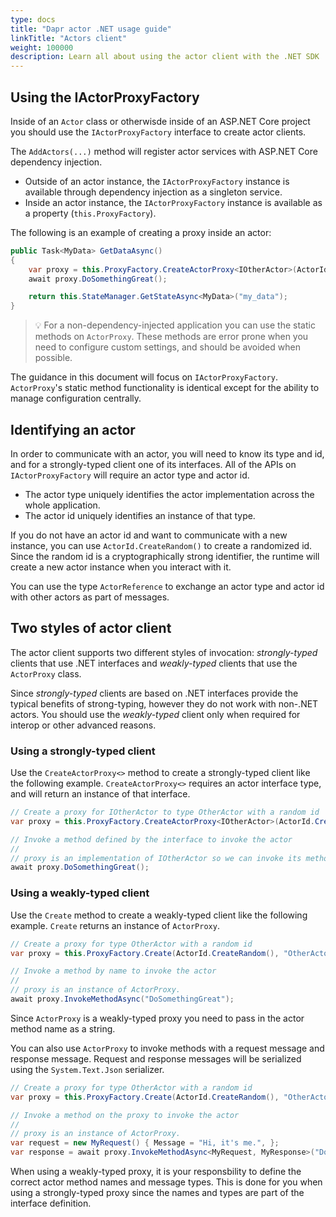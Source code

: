```yaml
---
type: docs
title: "Dapr actor .NET usage guide"
linkTitle: "Actors client"
weight: 100000
description: Learn all about using the actor client with the .NET SDK
---
```


## Using the IActorProxyFactory

Inside of an `Actor` class or otherwisde inside of an ASP.NET Core project you should use the `IActorProxyFactory` interface to create actor clients.

The `AddActors(...)` method will register actor services with ASP.NET Core dependency injection. 

- Outside of an actor instance, the `IActorProxyFactory` instance is available through dependency injection as a singleton service.
- Inside an actor instance, the `IActorProxyFactory` instance is available as a property (`this.ProxyFactory`).

The following is an example of creating a proxy inside an actor:

```csharp
public Task<MyData> GetDataAsync()
{
    var proxy = this.ProxyFactory.CreateActorProxy<IOtherActor>(ActorId.CreateRandom(), "OtherActor");
    await proxy.DoSomethingGreat();

    return this.StateManager.GetStateAsync<MyData>("my_data");
}
```

> 💡 For a non-dependency-injected application you can use the static methods on `ActorProxy`. These methods are error prone when you need to configure custom settings, and should be avoided when possible.

The guidance in this document will focus on `IActorProxyFactory`. `ActorProxy`'s static method functionality is identical except for the ability to manage configuration centrally.

## Identifying an actor

In order to communicate with an actor, you will need to know its type and id, and for a strongly-typed client one of its interfaces. All of the APIs on `IActorProxyFactory` will require an actor type and actor id.

- The actor type uniquely identifies the actor implementation across the whole application. 
- The actor id uniquely identifies an instance of that type.

If you do not have an actor id and want to communicate with a new instance, you can use `ActorId.CreateRandom()` to create a randomized id. Since the random id is a cryptographically strong identifier, the runtime will create a new actor instance when you interact with it.

You can use the type `ActorReference` to exchange an actor type and actor id with other actors as part of messages. 

## Two styles of actor client

The actor client supports two different styles of invocation: *strongly-typed* clients that use .NET interfaces and *weakly-typed* clients that use the `ActorProxy` class.

Since *strongly-typed* clients are based on .NET interfaces provide the typical benefits of strong-typing, however they do not work with non-.NET actors. You should use the *weakly-typed* client only when required for interop or other advanced reasons.

### Using a strongly-typed client

Use the `CreateActorProxy<>` method to create a strongly-typed client like the following example. `CreateActorProxy<>` requires an actor interface type, and will return an instance of that interface.

```csharp
// Create a proxy for IOtherActor to type OtherActor with a random id
var proxy = this.ProxyFactory.CreateActorProxy<IOtherActor>(ActorId.CreateRandom(), "OtherActor");

// Invoke a method defined by the interface to invoke the actor
//
// proxy is an implementation of IOtherActor so we can invoke its methods directly
await proxy.DoSomethingGreat();
```

### Using a weakly-typed client

Use the `Create` method to create a weakly-typed client like the following example. `Create` returns an instance of `ActorProxy`.

```csharp
// Create a proxy for type OtherActor with a random id
var proxy = this.ProxyFactory.Create(ActorId.CreateRandom(), "OtherActor");

// Invoke a method by name to invoke the actor
//
// proxy is an instance of ActorProxy.
await proxy.InvokeMethodAsync("DoSomethingGreat");
```

Since `ActorProxy` is a weakly-typed proxy you need to pass in the actor method name as a string.

You can also use `ActorProxy` to invoke methods with a request message and response message. Request and response messages will be serialized using the `System.Text.Json` serializer.

```csharp
// Create a proxy for type OtherActor with a random id
var proxy = this.ProxyFactory.Create(ActorId.CreateRandom(), "OtherActor");

// Invoke a method on the proxy to invoke the actor
//
// proxy is an instance of ActorProxy.
var request = new MyRequest() { Message = "Hi, it's me.", };
var response = await proxy.InvokeMethodAsync<MyRequest, MyResponse>("DoSomethingGreat", request);
```

When using a weakly-typed proxy, it is your responsbility to define the correct actor method names and message types. This is done for you when using a strongly-typed proxy since the names and types are part of the interface definition.
